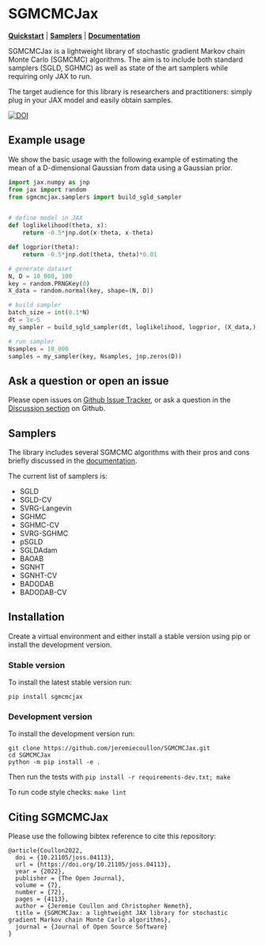 # SGMCMCJax

[**Quickstart**](#example-usage) | [**Samplers**](#samplers) | [**Documentation**](https://sgmcmcjax.readthedocs.io/en/latest/index.html)

SGMCMCJax is a lightweight library of stochastic gradient Markov chain Monte Carlo (SGMCMC) algorithms. The aim is to include both standard samplers (SGLD, SGHMC) as well as state of the art samplers while requiring only JAX to run.

The target audience for this library is researchers and practitioners: simply plug in your JAX model and easily obtain samples.

[![DOI](https://joss.theoj.org/papers/10.21105/joss.04113/status.svg)](https://doi.org/10.21105/joss.04113)

## Example usage

We show the basic usage with the following example of estimating the mean of a D-dimensional Gaussian from data using a Gaussian prior.

```python
import jax.numpy as jnp
from jax import random
from sgmcmcjax.samplers import build_sgld_sampler


# define model in JAX
def loglikelihood(theta, x):
    return -0.5*jnp.dot(x-theta, x-theta)

def logprior(theta):
    return -0.5*jnp.dot(theta, theta)*0.01

# generate dataset
N, D = 10_000, 100
key = random.PRNGKey(0)
X_data = random.normal(key, shape=(N, D))

# build sampler
batch_size = int(0.1*N)
dt = 1e-5
my_sampler = build_sgld_sampler(dt, loglikelihood, logprior, (X_data,), batch_size)

# run sampler
Nsamples = 10_000
samples = my_sampler(key, Nsamples, jnp.zeros(D))
```

## Ask a question or open an issue

Please open issues on [Github Issue Tracker](https://github.com/jeremiecoullon/SGMCMCJax/issues), or ask a question in the [Discussion section](https://github.com/jeremiecoullon/SGMCMCJax/discussions) on Github.


## Samplers

The library includes several SGMCMC algorithms with their pros and cons briefly discussed in the [documentation](https://sgmcmcjax.readthedocs.io/en/latest/all_samplers.html).

The current list of samplers is:

- SGLD
- SGLD-CV
- SVRG-Langevin
- SGHMC
- SGHMC-CV
- SVRG-SGHMC
- pSGLD
- SGLDAdam
- BAOAB
- SGNHT
- SGNHT-CV
- BADODAB
- BADODAB-CV


## Installation

Create a virtual environment and either install a stable version using pip or install the development version.

### Stable version

To install the latest stable version run:

```
pip install sgmcmcjax
```

### Development version

To install the development version run:

```
git clone https://github.com/jeremiecoullon/SGMCMCJax.git
cd SGMCMCJax
python -m pip install -e .
```
Then run the tests with `pip install -r requirements-dev.txt; make`

To run code style checks: `make lint`

## Citing SGMCMCJax

Please use the following bibtex reference to cite this repository:

```
@article{Coullon2022,
  doi = {10.21105/joss.04113},
  url = {https://doi.org/10.21105/joss.04113},
  year = {2022},
  publisher = {The Open Journal},
  volume = {7},
  number = {72},
  pages = {4113},
  author = {Jeremie Coullon and Christopher Nemeth},
  title = {SGMCMCJax: a lightweight JAX library for stochastic gradient Markov chain Monte Carlo algorithms},
  journal = {Journal of Open Source Software}
}
```

